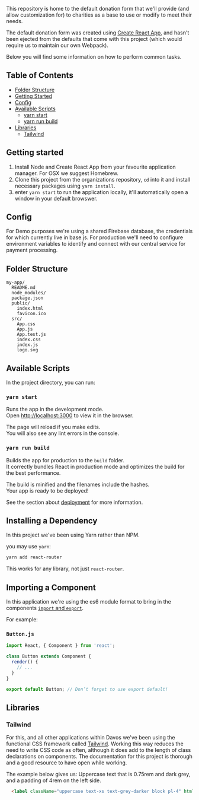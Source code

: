 This repository is home to the default donation form that we'll provide (and allow customization for) to charities as a base to use or modify to meet their needs.

The default donation form was created using [Create React App](https://github.com/facebookincubator/create-react-app), and hasn't been ejected from the defaults that come with this project (which would require us to maintain our own Webpack).

Below you will find some information on how to perform common tasks.<br>

## Table of Contents


- [Folder Structure](#folder-structure)
- [Getting Started](#getting-started)
- [Config](#config)
- [Available Scripts](#available-scripts)
  - [yarn start](#yarn-start)
  - [yarn run build](#yarn-run-build)
- [Libraries](#libraries)
  - [Tailwind](#tailwind)



## Getting started

1. Install Node and Create React App from your favourite application manager. For OSX we suggest Homebrew.
2. Clone this project from the organizations repository, `cd` into it and install necessary packages using `yarn install`.
3. enter `yarn start` to run the application locally, it'll automatically open a window in your default browswer.

## Config

For Demo purposes we're using a shared Firebase database, the credentials for which currently live in base.js. For production we'll need to configure environment variables to identify and connect with our central service for payment processing.

## Folder Structure

```
my-app/
  README.md
  node_modules/
  package.json
  public/
    index.html
    favicon.ico
  src/
    App.css
    App.js
    App.test.js
    index.css
    index.js
    logo.svg
```

## Available Scripts

In the project directory, you can run:

### `yarn start`

Runs the app in the development mode.<br>
Open [http://localhost:3000](http://localhost:3000) to view it in the browser.

The page will reload if you make edits.<br>
You will also see any lint errors in the console.

### `yarn run build`

Builds the app for production to the `build` folder.<br>
It correctly bundles React in production mode and optimizes the build for the best performance.

The build is minified and the filenames include the hashes.<br>
Your app is ready to be deployed!

See the section about [deployment](#deployment) for more information.

## Installing a Dependency

In this project we've been using Yarn rather than NPM.


you may use `yarn`:

```sh
yarn add react-router
```

This works for any library, not just `react-router`.

## Importing a Component

In this application we're using the es6 module format to bring in the components [`import` and `export`](http://exploringjs.com/es6/ch_modules.html).

For example:

### `Button.js`

```js
import React, { Component } from 'react';

class Button extends Component {
  render() {
    // ...
  }
}

export default Button; // Don’t forget to use export default!
```

## Libraries

### Tailwind

For this, and all other applications within Davos we've been using the functional CSS framework called [Tailwind](https://tailwindcss.com/). Working this way reduces the need to write CSS code as often, although it does add to the length of class declarations on components. The documentation for this project is thorough and a good resource to have open while working.

The example below gives us: Uppercase text that is 0.75rem and dark grey, and a padding of 4rem on the left side.

```html
  <label className="uppercase text-xs text-grey-darker block pl-4" htmlFor="province">Province</label>


```
